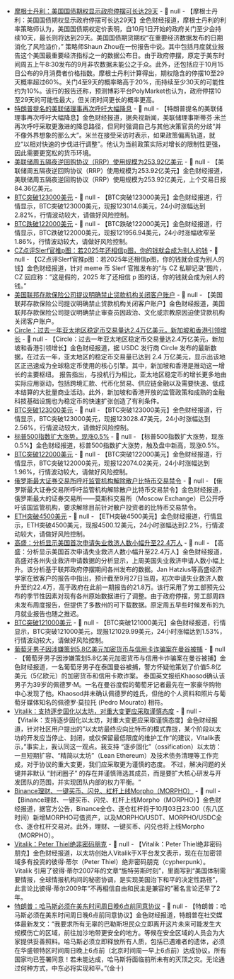 - [摩根士丹利：美国国债期权显示政府停摆可长达29天](https://www.cls.cn/detail/2162329) - 📰 null - 【摩根士丹利：美国国债期权显示政府停摆可长达29天】金色财经报道，摩根士丹利的利率策略师认为，美国国债期权定价表明，自10月1日开始的政府关门至少会持续10天，最长则将达到29天。美国国债期货期权“在重要经济数据发布的日期消化了风险溢价，” 策略师Shaun Zhou在一份报告中说。其中包括月度就业报告这个美国最重要经济指标之一的数据公布日。由于政府停摆，原定于美东时间周五上午8:30发布的9月非农数据未能公之于众。此外，还包括应于10月15日公布的9月消费者价格指数。摩根士丹利计算得出，期权隐含的停摆10至29天概率超过60%。关门4至9天的概率略高于20%，而持续至少30天的可能性约为10%。该行的报告还称，预测博彩平台PolyMarket也认为，政府停摆10至29天的可能性最大，但关闭时间更长的概率更高。
- [特朗普提名的美联储理事再次呼吁大幅降息](https://www.cls.cn/detail/2162323) - 📰 null - 【特朗普提名的美联储理事再次呼吁大幅降息】金色财经报道，据央视新闻，美联储理事斯蒂芬·米兰再次呼吁采取更激进的降息路径，但同时强调自己与其他决策官员的分歧“并不像外界想象的那么大”。米兰在接受采访时表示，如果政策偏离轨道，就应“以相对快速的步伐进行调整”。他认为当前政策实际对增长的限制性更强，因此需要更宽松的货币环境。
- [美联储周五隔夜逆回购协议（RRP）使用规模为253.92亿美元](https://www.cls.cn/detail/2162325) - 📰 null - 【美联储周五隔夜逆回购协议（RRP）使用规模为253.92亿美元】金色财经报道，美联储周五隔夜逆回购协议（RRP）使用规模为253.92亿美元，上个交易日报84.36亿美元。
- [BTC突破123000美元]() - 📰 null - 【BTC突破123000美元】金色财经报道，行情显示，BTC突破123000美元，现报123014.6美元，24小时涨幅达到2.82%，行情波动较大，请做好风险控制。
- [BTC跌破122000美元]() - 📰 null - 【BTC跌破122000美元】金色财经报道，行情显示，BTC跌破122000美元，现报121956.94美元，24小时涨幅收窄至1.86%，行情波动较大，请做好风险控制。
- [CZ点评Slerf官推p图：若2025年还相信p图，你的钱就会成为别人的钱](https://x.com/cz_binance/status/1974150474644533569) - 📰 null - 【CZ点评Slerf官推p图：若2025年还相信p图，你的钱就会成为别人的钱】金色财经报道，针对 meme 币 Slerf 官推发布的“与 CZ 私聊记录”图片，CZ 回应称：”这是假的，2025 年了还相信 p 图的话，你的钱就会成为别人的钱。”
- [美国联邦存款保险公司提议明确禁止贷款机构关闭客户账户](https://flash.jin10.com/detail/20251004002304461800) - 📰 null - 【美国联邦存款保险公司提议明确禁止贷款机构关闭客户账户】金色财经报道，美国联邦存款保险公司提议明确禁止审查员因政治、文化或宗教原因迫使贷款机构关闭客户账户。
- [Circle：过去一年亚太地区稳定币交易量达2.4万亿美元，新加坡和香港引领增长](https://financefeeds.com/stablecoin-adoption-booms-in-asia-pacific/) - 📰 null - 【Circle：过去一年亚太地区稳定币交易量达2.4万亿美元，新加坡和香港引领增长】金色财经报道，据 USDC 发行商 Circle 发布的最新数据，在过去一年，亚太地区的稳定币交易量已达到 2.4 万亿美元，显示出该地区正迅速成为全球稳定币使用的核心引擎。其中，新加坡和香港是推动这一增长的主要枢纽。 
报告指出，与投机行为相比，亚太地区稳定币的增长更多地由实际应用驱动，包括跨境汇款、代币化贸易、供应链金融以及需要快速、低成本结算的大批量商业活动。此外，新加坡和香港开放的监管政策和成熟的金融科技基础设施也为稳定币的快速扩张创造了有利条件。
- [BTC突破123000美元]() - 📰 null - 【BTC突破123000美元】金色财经报道，行情显示，BTC突破123000美元，现报123028.47美元，24小时涨幅达到2.56%，行情波动较大，请做好风险控制。
- [标普500指数扩大涨势，现涨0.5%]() - 📰 null - 【标普500指数扩大涨势，现涨0.5%】金色财经报道，标普500指数扩大涨势，触及盘中新高，现涨0.5%。
- [BTC突破122000美元]() - 📰 null - 【BTC突破122000美元】金色财经报道，行情显示，BTC突破122000美元，现报122074.02美元，24小时涨幅达到1.96%，行情波动较大，请做好风险控制。
- [俄罗斯最大证券交易所呼吁监管机构解除散户比特币交易禁令](https://x.com/WatcherGuru/status/1974125383080624132) - 📰 null - 【俄罗斯最大证券交易所呼吁监管机构解除散户比特币交易禁令】金色财经报道，俄罗斯最大的证券交易所——莫斯科交易所（Moscow Exchange）已公开呼吁该国监管机构，要求解除目前针对散户投资者的比特币交易禁令。
- [ETH突破4500美元]() - 📰 null - 【ETH突破4500美元】金色财经报道，行情显示，ETH突破4500美元，现报4500.12美元，24小时涨幅达到2.2%，行情波动较大，请做好风险控制。
- [高盛：分析显示美国首次申请失业救济人数小幅升至22.4万人](https://flash.jin10.com/detail/20251003230033576800) - 📰 null - 【高盛：分析显示美国首次申请失业救济人数小幅升至22.4万人】金色财经报道，高盛对各州失业救济申请数据的分析显示，上周美国失业救济申请人数小幅上升。该分析基于联邦政府停摆期间各州发布的数据。Jan Hatzius等高盛经济学家在致客户的报告中指出，预计截至9月27日当周，初次申请失业救济人数升至约22.4万，高于政府在此前一期报告的21.8万。该行采用了劳工部预先公布的季节性因素对现有各州原始数据进行了调整。由于政府停摆，劳工部周四未发布周度报告，但提供了多数州的可下载数据。原定周五早些时候发布的九月就业报告也随之推迟。
- [BTC突破121000美元]() - 📰 null - 【BTC突破121000美元】金色财经报道，行情显示，BTC突破121000美元，现报121029.99美元，24小时涨幅达到1.53%，行情波动较大，请做好风险控制。
- [葡萄牙男子因涉嫌策划5.8亿美元加密货币与信用卡诈骗案在曼谷被捕](https://decrypt.co/342846/suspected-crypto-scammer-linked-to-580-million-in-stolen-funds-arrested-in-bangkok) - 📰 null - 【葡萄牙男子因涉嫌策划5.8亿美元加密货币与信用卡诈骗案在曼谷被捕】金色财经报道，一名葡萄牙男子在泰国曼谷被捕，警方怀疑他策划了价值5.8亿美元（5亿欧元）的加密货币和信用卡欺诈案。 
泰国英文报纸Khaosod确认该男子为39岁的佩德罗·M。一名在曼谷度假的葡萄牙记者最先在一家豪华购物中心发现了他。Khaosod并未确认佩德罗的姓氏，但他的个人资料和照片与葡萄牙媒体知名的佩德罗·莫拉托 (Pedro Mourato) 相符。
- [Vitalik：支持逐步固化以太坊，对重大变更应采取谨慎态度](https://x.com/VitalikButerin/status/1973936339038163011) - 📰 null - 【Vitalik：支持逐步固化以太坊，对重大变更应采取谨慎态度】金色财经报道，针对社区用户提出的”以太坊最终应向比特币的模式靠拢，某个阶段以太坊的开发应当停止、封闭，或仅保留最低限度的维护工作“的建议，Vitalik表示，”事实上，我认同这一观点。我支持 “逐步固化”（ossification）以太坊：一旦短期扩容、“精简以太坊”（Lean Ethereum）及技术债务清理等工作完成，对于协议的重大变更，我们应采取更为谨慎的态度。 
不过，解决问题的关键并非默认 “封闭圈子” 的存在并谨慎筛选其成员，而是要扩大核心研发与开发团队的范围，并实现团队内部的权力平衡。“
- [Binance理财、一键买币、闪兑、杠杆上线Morpho（MORPHO）](https://www.binance.com/en/support/announcement/detail/bf0f0b344bd647cfb7e69dcee9c57463) - 📰 null - 【Binance理财、一键买币、闪兑、杠杆上线Morpho（MORPHO）】金色财经报道，据官方公告，Binance全仓、逐仓杠杆将于10月03日23:00（东八区时间）新增MORPHO可借资产，以及MORPHO/USDT、MORPHO/USDC全仓、逐仓杠杆交易对。此外，理财、一键买币、闪兑也将上线Morpho（MORPHO）。
- [Vitalik：Peter Thiel绝非密码朋克](https://x.com/VitalikButerin/status/1973901684226265229?t=dm6uah7YaQNDvnBASQElKw&s=09) - 📰 null - 【Vitalik：Peter Thiel绝非密码朋克】金色财经报道，以太坊创始人Vitalik于X平台发文表示，现在在加密领域多有投资的彼得·蒂尔（Peter Thiel）绝非密码朋克（cypherpunk）。Vitalik 
引用了彼得·蒂尔2007年的文章“施特劳斯时刻”，里面写到“美国体制需要情报，全球情报机构间的秘密协调，是实现美国治下和平的决定性路径”，此言论比彼得·蒂尔2009年“不再相信自由和民主是兼容的”著名言论还早了2年。
- [特朗普：哈马斯必须在美东时间周日晚6点前同意协议]() - 📰 null - 【特朗普：哈马斯必须在美东时间周日晚6点前同意协议】金色财经报道，特朗普在社交媒体最新发文：“我要求所有无辜的巴勒斯坦民众立即离开这片未来可能发生大规模伤亡的区域，前往加沙地带更安全的地方。等候在安全区域的人员会为大家提供妥善照料。哈马斯必须立即释放所有人质，包括已遇难者的遗体，必须在华盛顿特区时间周日晚上6点前（北京时间周一早上6点前）达成协议。所有国家均已签署同意！若未能达成，哈马斯将面临前所未有的灭顶之灾。无论通过何种方式，中东必将实现和平。”(金十)
